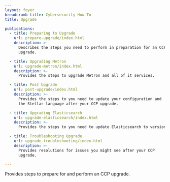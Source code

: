 ```yaml
---
layout: foyer
breadcrumb-title: Cybersecurity How To
title: Upgrade

publications:
  - title: Preparing to Upgrade
    url: prepare-upgrade/index.html
    description: >-
      Describes the steps you need to perform in preparation for an CCP
      upgrade.

  - title: Upgrading Metron
    url: upgrade-metron/index.html
    description: >-
      Provides the steps to upgrade Metron and all of it services.

  - title: Post Upgrade
    url: post-upgrade/index.html
    description: >-
      Provides the steps to you need to update your configuration and
      the Stellar language after your CCP upgrade.

  - title: Upgrading Elasticsearch
    url: upgrade-elasticsearch/index.html
    description: >-
      Provides the steps to you need to update Elasticsearch to version 5.6.2.

  - title: Troubleshooting Upgrade
    url: upgrade-troubleshooting/index.html
    description: >-
      Provides resolutions for issues you might see after your CCP
      upgrade.

---
```


Provides steps to prepare for and perform an CCP upgrade.

